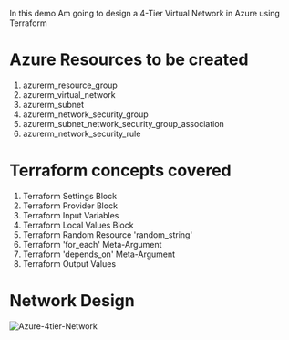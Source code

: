 In this demo Am going to design a 4-Tier Virtual Network in Azure using Terraform

# Azure Resources to be created
1. azurerm_resource_group
2. azurerm_virtual_network
3. azurerm_subnet
4. azurerm_network_security_group
5. azurerm_subnet_network_security_group_association
6. azurerm_network_security_rule

# Terraform concepts covered
1. Terraform Settings Block
2. Terraform Provider Block
3. Terraform Input Variables
4. Terraform Local Values Block
5. Terraform Random Resource 'random_string'
6. Terraform 'for_each' Meta-Argument
7. Terraform 'depends_on' Meta-Argument
8. Terraform Output Values

# Network Design
![Azure-4tier-Network](https://user-images.githubusercontent.com/105049520/176498687-f5df8228-f062-4871-8e8e-6aa7e7ce8225.JPG)
